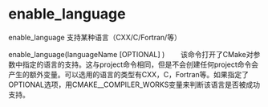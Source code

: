 enable_language
===

enable_language 支持某种语言（CXX/C/Fortran/等）

  enable_language(languageName [OPTIONAL] )
　　该命令打开了CMake对参数中指定的语言的支持。这与project命令相同，但是不会创建任何project命令会产生的额外变量。可以选用的语言的类型有CXX，C，Fortran等。如果指定了OPTIONAL选项，用CMAKE_<languageName>_COMPILER_WORKS变量来判断该语言是否被成功支持。

